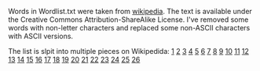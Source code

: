 Words in Wordlist.txt were taken from [wikipedia](https://en.wiktionary.org/wiki/Wiktionary:Frequency_lists#English). 
The text is available under the Creative Commons Attribution-ShareAlike License. I've removed some words with non-letter characters and
replaced some non-ASCII characters with ASCII versions. 

The list is slpit into multiple pieces on Wikipedida:
[1](https://en.wiktionary.org/wiki/Wiktionary:Frequency_lists/TV/2006/1-1000) [2](https://en.wiktionary.org/wiki/Wiktionary:Frequency_lists/TV/2006/1001-2000) [3](https://en.wiktionary.org/wiki/Wiktionary:Frequency_lists/TV/2006/2001-3000) [4](https://en.wiktionary.org/wiki/Wiktionary:Frequency_lists/TV/2006/3001-4000) [5](https://en.wiktionary.org/wiki/Wiktionary:Frequency_lists/TV/2006/4001-5000) [6](https://en.wiktionary.org/wiki/Wiktionary:Frequency_lists/TV/2006/5001-6000)  [7](https://en.wiktionary.org/wiki/Wiktionary:Frequency_lists/TV/2006/6001-7000) [8](https://en.wiktionary.org/wiki/Wiktionary:Frequency_lists/TV/2006/7001-8000) [9](https://en.wiktionary.org/wiki/Wiktionary:Frequency_lists/TV/2006/8001-9000) [10](https://en.wiktionary.org/wiki/Wiktionary:Frequency_lists/TV/2006/9001-10000) [11](https://en.wiktionary.org/wiki/Wiktionary:Frequency_lists/TV/2006/10001-12000) [12](https://en.wiktionary.org/wiki/Wiktionary:Frequency_lists/TV/2006/12001-14000) [13](https://en.wiktionary.org/wiki/Wiktionary:Frequency_lists/TV/2006/14001-16000) [14](https://en.wiktionary.org/wiki/Wiktionary:Frequency_lists/TV/2006/16001-18000) [15](https://en.wiktionary.org/wiki/Wiktionary:Frequency_lists/TV/2006/18001-20000) [16](https://en.wiktionary.org/wiki/Wiktionary:Frequency_lists/TV/2006/20001-22000) [17](https://en.wiktionary.org/wiki/Wiktionary:Frequency_lists/TV/2006/22001-24000) [18](https://en.wiktionary.org/wiki/Wiktionary:Frequency_lists/TV/2006/24001-26000) [19](https://en.wiktionary.org/wiki/Wiktionary:Frequency_lists/TV/2006/26001-28000) [20](https://en.wiktionary.org/wiki/Wiktionary:Frequency_lists/TV/2006/28001-30000) [21](https://en.wiktionary.org/wiki/Wiktionary:Frequency_lists/TV/2006/30001-32000) [22](https://en.wiktionary.org/wiki/Wiktionary:Frequency_lists/TV/2006/32001-34000) [23](https://en.wiktionary.org/wiki/Wiktionary:Frequency_lists/TV/2006/34001-36000) [24](https://en.wiktionary.org/wiki/Wiktionary:Frequency_lists/TV/2006/36001-38000) [25](https://en.wiktionary.org/wiki/Wiktionary:Frequency_lists/TV/2006/38001-40000) [26](https://en.wiktionary.org/wiki/Wiktionary:Frequency_lists/TV/2006/40001-41284)

